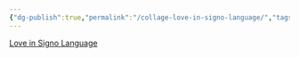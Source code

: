 ```yaml
---
{"dg-publish":true,"permalink":"/collage-love-in-signo-language/","tags":["c/love","c/signo-language","c/flower","c/water","c/blue","c/purple"],"created":"2024-01-01T16:46:06.091-05:00","updated":"2024-01-01T17:14:48.501-05:00"}
---
```



[Love in Signo Language](https://www.instagram.com/p/B0PcgLpB5WE/)